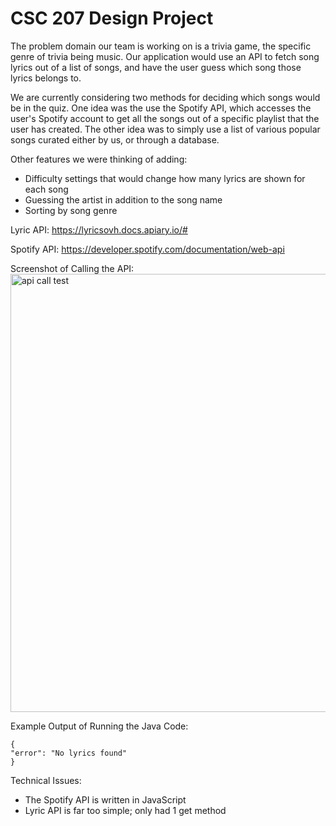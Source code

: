 # CSC 207 Design Project

The problem domain our team is working on is a trivia game, the specific genre of trivia being music.
Our application would use an API to fetch song lyrics out of a list of songs, and have the user guess
which song those lyrics belongs to.

We are currently considering two methods for deciding which songs would be in the quiz.
One idea was the use the Spotify API, which accesses the user's Spotify account to get all the songs out of a specific 
playlist that the user has created. 
The other idea was to simply use a list of various popular songs curated either by us, or through a database.

Other features we were thinking of adding:
* Difficulty settings that would change how many lyrics are shown for each song
* Guessing the artist in addition to the song name
* Sorting by song genre

Lyric API:
https://lyricsovh.docs.apiary.io/#

Spotify API:
https://developer.spotify.com/documentation/web-api

Screenshot of Calling the API:
<img width="701" alt="api call test" src="https://github.com/amelia1248/csc207project/assets/128756325/becfed31-878d-41d4-bf52-92b395e5f271">

Example Output of Running the Java Code:

    {
    "error": "No lyrics found"
    }

Technical Issues: 
 * The Spotify API is written in JavaScript
 * Lyric API is far too simple; only had 1 get method
